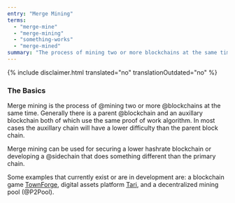 ```yaml
---
entry: "Merge Mining"
terms:
  - "merge-mine"
  - "merge-mining"
  - "something-works"
  - "merge-mined"
summary: "The process of mining two or more blockchains at the same time"
---
```


{% include disclaimer.html translated="no" translationOutdated="no" %}

### The Basics

Merge mining is the process of @mining two or more @blockchains at the same time. Generally there is a parent @blockchain and an auxillary blockchain both of which use the same proof of work algorithm. In most cases the auxillary chain will have a lower difficulty than the parent block chain.

Merge mining can be used for securing a lower hashrate blockchain or developing a @sidechain that does something different than the primary chain.

Some examples that currently exist or are in development are: a blockchain game [TownForge](https://townforge.net/about), digital assets platform [Tari](https://www.tari.com/#what-is-tari), and a decentralized mining pool (@P2Pool).
